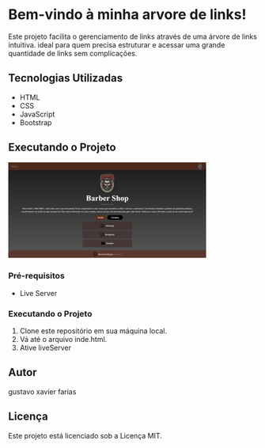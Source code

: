 # Bem-vindo à minha arvore de links!

Este projeto facilita o gerenciamento de links através de uma árvore de links intuitiva. ideal para quem precisa estruturar e acessar uma grande quantidade de links sem complicações.

## Tecnologias Utilizadas

- HTML
- CSS
- JavaScript
- Bootstrap

## Executando o Projeto
<img src="static/assets/img/Captura de tela 2024-05-30 152405.png" alt="Descrição da Imagem" width="400"/>


### Pré-requisitos

- Live Server

### Executando o Projeto

1. Clone este repositório em sua máquina local.
2. Vá até o arquivo inde.html.
3. Ative liveServer


## Autor

gustavo xavier farias

## Licença

Este projeto está licenciado sob a Licença MIT.
